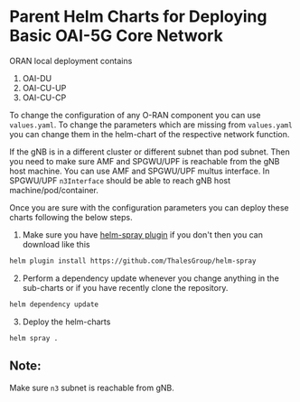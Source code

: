 # Parent Helm Charts for Deploying Basic OAI-5G Core Network

ORAN local deployment contains

1. OAI-DU
2. OAI-CU-UP
3. OAI-CU-CP

To change the configuration of any O-RAN component you can use `values.yaml`. To change the parameters which are missing from `values.yaml` you can change them in the helm-chart of the respective network function. 

If the gNB is in a different cluster or different subnet than pod subnet. Then you need to make sure AMF and SPGWU/UPF is reachable from the gNB host machine. You can use AMF and SPGWU/UPF multus interface. In SPGWU/UPF `n3Interface` should be able to reach gNB host machine/pod/container.

Once you are sure with the configuration parameters you can deploy these charts following the below steps. 

1. Make sure you have [helm-spray plugin](https://github.com/ThalesGroup/helm-spray) if you don't then you can download like this

```bash
helm plugin install https://github.com/ThalesGroup/helm-spray
```

2. Perform a dependency update whenever you change anything in the sub-charts or if you have recently clone the repository. 

```bash
helm dependency update
```

3. Deploy the helm-charts

```
helm spray .
```

## Note:

Make sure `n3` subnet is reachable from gNB. 
